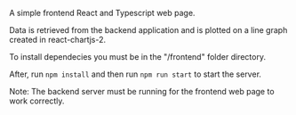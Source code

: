 A simple frontend React and Typescript web page.

Data is retrieved from the backend application and is plotted on a line graph created in react-chartjs-2.

To install dependecies you must be in the "/frontend" folder directory.

After, run `npm install` and then run `npm run start` to start the server.

Note: The backend server must be running for the frontend web page to work correctly.
